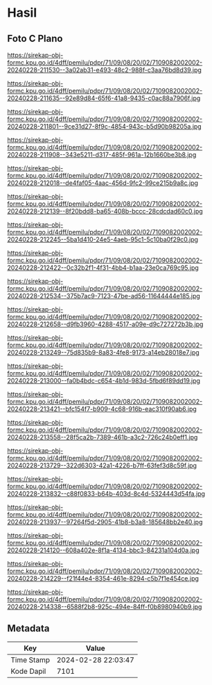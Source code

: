 # Hasil

## Foto C Plano

https://sirekap-obj-formc.kpu.go.id/4dff/pemilu/pdpr/71/09/08/20/02/7109082002002-20240228-211530--3a02ab31-e493-48c2-988f-c3aa76bd8d39.jpg

https://sirekap-obj-formc.kpu.go.id/4dff/pemilu/pdpr/71/09/08/20/02/7109082002002-20240228-211635--92e89d84-65f6-41a8-9435-c0ac88a7906f.jpg

https://sirekap-obj-formc.kpu.go.id/4dff/pemilu/pdpr/71/09/08/20/02/7109082002002-20240228-211801--9ce31d27-8f9c-4854-943c-b5d90b98205a.jpg

https://sirekap-obj-formc.kpu.go.id/4dff/pemilu/pdpr/71/09/08/20/02/7109082002002-20240228-211908--343e5211-d317-485f-961a-12b1660be3b8.jpg

https://sirekap-obj-formc.kpu.go.id/4dff/pemilu/pdpr/71/09/08/20/02/7109082002002-20240228-212018--de4faf05-4aac-456d-9fc2-99ce215b9a8c.jpg

https://sirekap-obj-formc.kpu.go.id/4dff/pemilu/pdpr/71/09/08/20/02/7109082002002-20240228-212139--8f20bdd8-ba65-408b-bccc-28cdcdad60c0.jpg

https://sirekap-obj-formc.kpu.go.id/4dff/pemilu/pdpr/71/09/08/20/02/7109082002002-20240228-212245--5ba1d410-24e5-4aeb-95c1-5c10ba0f29c0.jpg

https://sirekap-obj-formc.kpu.go.id/4dff/pemilu/pdpr/71/09/08/20/02/7109082002002-20240228-212422--0c32b2f1-4f31-4bb4-b1aa-23e0ca769c95.jpg

https://sirekap-obj-formc.kpu.go.id/4dff/pemilu/pdpr/71/09/08/20/02/7109082002002-20240228-212534--375b7ac9-7123-47be-ad56-11644444e185.jpg

https://sirekap-obj-formc.kpu.go.id/4dff/pemilu/pdpr/71/09/08/20/02/7109082002002-20240228-212658--d9fb3960-4288-4517-a09e-d9c727272b3b.jpg

https://sirekap-obj-formc.kpu.go.id/4dff/pemilu/pdpr/71/09/08/20/02/7109082002002-20240228-213249--75d835b9-8a83-4fe8-9173-a14eb28018e7.jpg

https://sirekap-obj-formc.kpu.go.id/4dff/pemilu/pdpr/71/09/08/20/02/7109082002002-20240228-213000--fa0b4bdc-c654-4b1d-983d-5fbd6f89dd19.jpg

https://sirekap-obj-formc.kpu.go.id/4dff/pemilu/pdpr/71/09/08/20/02/7109082002002-20240228-213421--bfc154f7-b909-4c68-916b-eac310f90ab6.jpg

https://sirekap-obj-formc.kpu.go.id/4dff/pemilu/pdpr/71/09/08/20/02/7109082002002-20240228-213558--28f5ca2b-7389-461b-a3c2-726c24b0eff1.jpg

https://sirekap-obj-formc.kpu.go.id/4dff/pemilu/pdpr/71/09/08/20/02/7109082002002-20240228-213729--322d6303-42a1-4226-b7ff-63fef3d8c59f.jpg

https://sirekap-obj-formc.kpu.go.id/4dff/pemilu/pdpr/71/09/08/20/02/7109082002002-20240228-213832--c88f0833-b64b-403d-8c4d-5324443d54fa.jpg

https://sirekap-obj-formc.kpu.go.id/4dff/pemilu/pdpr/71/09/08/20/02/7109082002002-20240228-213937--97264f5d-2905-41b8-b3a8-185648bb2e40.jpg

https://sirekap-obj-formc.kpu.go.id/4dff/pemilu/pdpr/71/09/08/20/02/7109082002002-20240228-214120--608a402e-8f1a-4134-bbc3-84231a104d0a.jpg

https://sirekap-obj-formc.kpu.go.id/4dff/pemilu/pdpr/71/09/08/20/02/7109082002002-20240228-214229--f21f44e4-8354-461e-8294-c5b7f1e454ce.jpg

https://sirekap-obj-formc.kpu.go.id/4dff/pemilu/pdpr/71/09/08/20/02/7109082002002-20240228-214338--6588f2b8-925c-494e-84ff-f0b8980940b9.jpg


## Metadata

| Key        | Value               |
| ---------- | ------------------- |
| Time Stamp | 2024-02-28 22:03:47 |
| Kode Dapil | 7101                |



